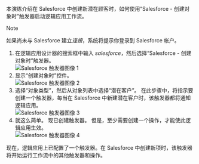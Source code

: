 本演练介绍在 Salesforce 中创建新潜在顾客时，如何使用“Salesforce - 创建对象时”触发器启动逻辑应用工作流。

> [!NOTE]
> 如果尚未与 Salesforce 建立*连接*，系统将提示你登录到 Salesforce 帐户。  
> 
> 

1. 在逻辑应用设计器的搜索框中输入 *salesforce*，然后选择“Salesforce - 创建对象时”触发器。  
   ![Salesforce 触发器图像 1](./media/connectors-create-api-salesforce/trigger-1.png)   
2. 显示“创建对象时”控件。  
   ![Salesforce 触发器图像 2](./media/connectors-create-api-salesforce/trigger-2.png)   
3. 选择“对象类型”，然后从对象列表中选择“潜在客户”。 在此步骤中，将指示要创建一个触发器，每当在 Salesforce 中新建潜在客户时，该触发器都将通知逻辑应用。   
   ![Salesforce 触发器图像 3](./media/connectors-create-api-salesforce/trigger-3.png)   
4. 就这么简单。 现已创建触发器。 但是，至少需要创建一个操作，才能使此逻辑应用生效。    
   ![Salesforce 触发器图像 4](./media/connectors-create-api-salesforce/trigger-4.png)   

现在，逻辑应用上已配置了一个触发器。在 Salesforce 中创建新项时，该触发器将开始运行工作流中的其他触发器和操作。  

